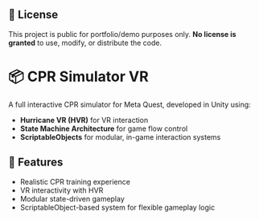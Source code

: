 ## 📄 License
This project is public for portfolio/demo purposes only. **No license is granted** to use, modify, or distribute the code.

# 📦 CPR Simulator VR

A full interactive CPR simulator for Meta Quest, developed in Unity using:
- **Hurricane VR (HVR)** for VR interaction
- **State Machine Architecture** for game flow control
- **ScriptableObjects** for modular, in-game interaction systems

## 🧪 Features
- Realistic CPR training experience
- VR interactivity with HVR
- Modular state-driven gameplay
- ScriptableObject-based system for flexible gameplay logic
